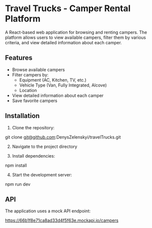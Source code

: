 # Travel Trucks - Camper Rental Platform

A React-based web application for browsing and renting campers. The platform allows users to view available campers, filter them by various criteria, and view detailed information about each camper.

## Features

- Browse available campers
- Filter campers by:
  - Equipment (AC, Kitchen, TV, etc.)
  - Vehicle Type (Van, Fully Integrated, Alcove)
  - Location
- View detailed information about each camper
- Save favorite campers

## Installation

1. Clone the repository:

git clone git@github.com:DenysZelenskyi/travelTrucks.git

2. Navigate to the project directory

3. Install dependencies:

npm install

4. Start the development server:

npm run dev

## API

The application uses a mock API endpoint:

https://66b1f8e71ca8ad33d4f5f63e.mockapi.io/campers
